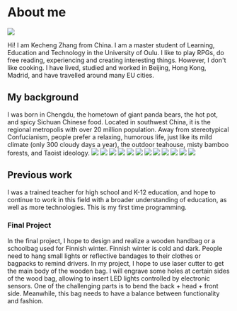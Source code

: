 # About me

![](../images/kechengavatar.png)


Hi! I am Kecheng Zhang from China. I am a master student of Learning, Education and Technology in the University of Oulu. I like to play RPGs, do free reading, experiencing and creating interesting things. However, I don't like cooking. I have lived, studied and worked in Beijing, Hong Kong, Madrid, and have travelled around many EU cities.


## My background

I was born in Chengdu, the hometown of giant panda bears, the hot pot, and spicy Sichuan Chinese food. Located in southwest China, it is the regional metropolis with over 20 million population. Away from stereotypical Confucianism, people prefer a relaxing, humorous life, just like its mild climate (only 300 cloudy days a year), the outdoor teahouse, misty bamboo forests, and Taoist ideology. 
![](../images/panda1.jpg)
![](../images/pandadis.jpg)
![](../images/hotpot1.jpg)
![](../images/chengdu1.jpg)
![](../images/chengdu2.jpg)
![](../images/chengdu3.jpg)
![](../images/chengdu4.jpg)
![](../images/chengdu5.jpg)
![](../images/chengdu6.jpg)
![](../images/chengdu7.jpg)
![](../images/chengdu8.jpg)
![](../images/chengdu9.jpg)

## Previous work

I was a trained teacher for high school and K-12 education, and hope to continue to work in this field with a broader understanding of education, as well as more technologies. This is my first time programming.

### Final Project

In the final project, I hope to design and realize a wooden handbag or a schoolbag used for Finnish winter. 
Finnish winter is cold and dark. People need to hang small lights or reflective bandages to their clothes or bagpacks to remind drivers.
In my project, I hope to use laser cutter to get the main body of the wooden bag. I will engrave some holes at certain sides of the wood bag, allowing to insert LED lights controlled by electronic sensors.
One of the challenging parts is to bend the back + head + front side. 
Meanwhile, this bag needs to have a balance between functionality and fashion.


